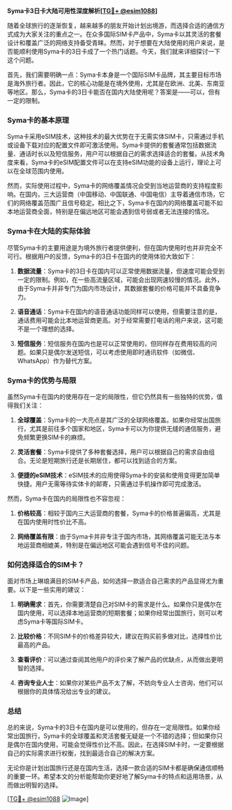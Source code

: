 **Syma卡3日卡大陆可用性深度解析[[TG💪+ @esim1088](https://t.me/s/esim1088)]**

随着全球旅行的逐渐恢复，越来越多的朋友开始计划出境游，而选择合适的通信方式成为大家关注的重点之一。在众多国际SIM卡产品中，Syma卡以其灵活的套餐设计和覆盖广泛的网络支持备受青睐。然而，对于想要在大陆使用的用户来说，是否能顺利使用Syma卡的3日卡成了一个热门话题。今天，我们就来详细探讨一下这个问题。

首先，我们需要明确一点：Syma卡本身是一个国际SIM卡品牌，其主要目标市场是海外旅行者。因此，它的核心功能是在境外使用，尤其是在欧洲、北美、东南亚等地区。那么，Syma卡的3日卡能否在国内大陆使用呢？答案是——可以，但有一定的限制。

### Syma卡的基本原理

Syma卡采用eSIM技术，这种技术的最大优势在于无需实体SIM卡，只需通过手机或设备下载对应的配置文件即可激活使用。Syma卡提供的套餐通常包括数据流量、通话时长以及短信服务，用户可以根据自己的需求选择适合的套餐。从技术角度来看，Syma卡的eSIM配置文件可以在支持eSIM功能的设备上运行，理论上可以在全球范围内使用。

然而，实际使用过程中，Syma卡的网络覆盖情况会受到当地运营商的支持程度影响。在国内，三大运营商（中国移动、中国联通、中国电信）主导着通信市场，它们的网络覆盖范围广且信号稳定。相比之下，Syma卡在国内的网络覆盖可能不如本地运营商全面，特别是在偏远地区可能会遇到信号弱或者无法连接的情况。

### Syma卡在大陆的实际体验

尽管Syma卡的主要用途是为境外旅行者提供便利，但在国内使用时也并非完全不可行。根据用户的反馈，Syma卡的3日卡在国内的使用体验大致如下：

1. **数据流量**：Syma卡的3日卡在国内可以正常使用数据流量，但速度可能会受到一定的限制。例如，在一些高流量区域，可能会出现网速较慢的情况。此外，由于Syma卡并非专门为国内市场设计，其数据套餐的价格可能并不具备竞争力。
   
2. **语音通话**：Syma卡在国内的语音通话功能同样可以使用，但需要注意的是，通话费用可能会比本地运营商更高。对于经常需要打电话的用户来说，这可能不是一个理想的选择。

3. **短信服务**：短信服务在国内也是可以正常使用的，但同样存在费用较高的问题。如果只是偶尔发送短信，可以考虑使用即时通讯软件（如微信、WhatsApp）作为替代方案。

### Syma卡的优势与局限

虽然Syma卡在国内的使用存在一定的局限性，但它仍然具有一些独特的优势，值得我们关注：

1. **全球覆盖**：Syma卡的一大亮点是其广泛的全球网络覆盖。如果你经常出国旅行，尤其是前往多个国家和地区，Syma卡可以为你提供无缝的通信服务，避免频繁更换SIM卡的麻烦。

2. **灵活套餐**：Syma卡提供了多种套餐选择，用户可以根据自己的需求自由组合。无论是短期旅行还是长期居住，都可以找到适合的方案。

3. **便捷的eSIM技术**：eSIM技术的应用使得Syma卡的安装和使用变得更加简单快捷。用户无需等待实体卡的邮寄，只需通过手机操作即可完成激活。

然而，Syma卡在国内的局限性也不容忽视：

1. **价格较高**：相较于国内三大运营商的套餐，Syma卡的价格普遍偏高，尤其是在国内使用时性价比不高。

2. **网络覆盖有限**：由于Syma卡并非专注于国内市场，其网络覆盖可能无法与本地运营商相媲美，特别是在偏远地区可能会遇到信号不佳的问题。

### 如何选择适合的SIM卡？

面对市场上琳琅满目的SIM卡产品，如何选择一款适合自己需求的产品显得尤为重要。以下是一些实用的建议：

1. **明确需求**：首先，你需要清楚自己对SIM卡的需求是什么。如果你只是偶尔在国内使用，可以选择本地运营商的短期套餐；如果你经常出国旅行，则可以考虑Syma卡等国际SIM卡。

2. **比较价格**：不同SIM卡的价格差异较大，建议在购买前多做对比，选择性价比最高的产品。

3. **查看评价**：可以通过查阅其他用户的评价来了解产品的优缺点，从而做出更明智的选择。

4. **咨询专业人士**：如果你对某些产品不太了解，不妨向专业人士咨询，他们可以根据你的具体情况给出专业的建议。

### 总结

总的来说，Syma卡的3日卡在国内是可以使用的，但存在一定局限性。如果你经常出国旅行，Syma卡的全球覆盖和灵活套餐无疑是一个不错的选择；但如果你只是偶尔在国内使用，可能会觉得性价比不高。因此，在选择SIM卡时，一定要根据自己的实际需求进行权衡，找到最适合自己的解决方案。

无论你是计划出国旅行还是在国内生活，选择一款合适的SIM卡都是确保通信顺畅的重要一环。希望本文的分析能帮助你更好地了解Syma卡的特点和适用场景，从而做出明智的选择。

[[TG💪+ @esim1088](https://t.me/s/esim1088) ![Image](https://i.postimg.cc/4NQfJmqS/Snipaste-2025-05-13-00-14-12.png)]